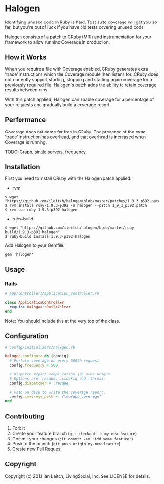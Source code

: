 # Halogen

Identifying unused code in Ruby is hard. Test suite coverage will get you so far,
but you're out of luck if you have old tests covering unused code.

Halogen consists of a patch to CRuby (MRI) and instrumentation for your framework to
allow running Coverage in production.

## How it Works

When you require a file with Coverage enabled, CRuby generates extra 'trace'
instructions which the Coverage module then listens for. CRuby does not currently
support starting, stopping and starting again coverage for a previously required
file. Halogen's patch adds the ability to retain coverage results between runs.

With this patch applied, Halogen can enable coverage for a percentage
of your requests and gradually build a coverage report.

## Performance

Coverage does not come for free in CRuby. The presence of the extra 'trace'
instruction has overhead, and that overhead is increased when Coverage is running.

TODO: Graph, single servers, frequency.

## Installation

First you need to install CRuby with the Halogen patch applied.

* rvm

```
$ wget "https://github.com/ileitch/halogen/blob/master/patches/1_9_3_p392.patch"
$ rvm install ruby-1.9.3-p392 -n halogen --patch 1_9_3_p392.patch
$ rvm use ruby-1.9.3-p392-halogen
```

* ruby-build

```
$ wget "https://github.com/ileitch/halogen/blob/master/ruby-build/1.9.3-p392-halogen"
$ ruby-build install 1.9.3-p392-halogen
```

Add Halogen to your Gemfile:

    gem 'halogen'

## Usage

### Rails

```ruby
# app/controllers/application_controller.rb

class ApplicationController
  require Halogen::RailsFilter
end
```

Note: You should include this at the very top of the class.

## Configuration

```ruby
# config/initializers/halogen.rb

Halogen.configure do |config|
  # Perform coverage on every 500th request.
  config.frequency = 500

  # Dispatch report complication job over Resque.
  # Options are :resque, :sidekiq and :thread.
  config.dispatcher = :resque

  # Path on disk to write the coverage report.
  config.coverage_path = '/tmp/app_coverage'
end
```

## Contributing

1. Fork it
2. Create your feature branch (`git checkout -b my-new-feature`)
3. Commit your changes (`git commit -am 'Add some feature'`)
4. Push to the branch (`git push origin my-new-feature`)
5. Create new Pull Request

## Copyright

Copyright (c) 2013 Ian Leitch, LivingSocial, Inc. See LICENSE for details.
